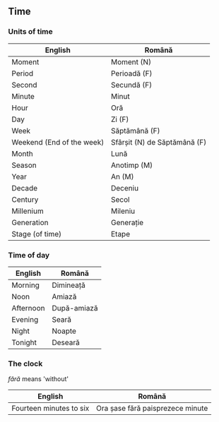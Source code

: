 ## Time

### Units of time
|English|Română|
|-|-|
|Moment|Moment (N)|
|Period|Perioadă (F)|
|Second|Secundă (F)
|Minute|Minut
|Hour|Oră
|Day|Zi (F)
|Week|Săptămână (F)|
|Weekend (End of the week)|Sfârșit (N) de Săptămână (F)|
|Month|Lună
|Season|Anotimp (M)|
|Year|An (M)|
|Decade|Deceniu|
|Century|Secol|
|Millenium|Mileniu|
|Generation|Generație|
|Stage (of time)|Etape|

### Time of day
|English|Română|
|-|-|
|Morning|Dimineață|
|Noon|Amiază|
|Afternoon|După-amiază
|Evening|Seară
|Night|Noapte
|Tonight|Deseară|

### The clock
*fără* means 'without'

|English|Română|
|-|-|
|Fourteen minutes to six|Ora șase fără paisprezece minute|
